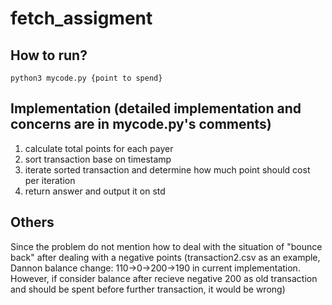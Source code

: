 # fetch_assigment
## How to run?
```
python3 mycode.py {point to spend}
```
## Implementation (detailed implementation and concerns are in mycode.py's comments)
1. calculate total points for each payer
2. sort transaction base on timestamp
3. iterate sorted transaction and determine how much point should cost per iteration
4. return answer and output it on std

## Others
Since the problem do not mention how to deal with the situation of "bounce back" after dealing with a negative points (transaction2.csv as an example, Dannon balance change: 110->0->200->190 in current implementation. However, if consider balance after recieve negative 200 as old transaction and should be spent before further transaction, it would be wrong)
